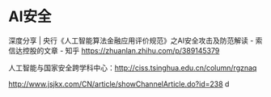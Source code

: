 # AI安全

深度分享 | 央行《人工智能算法金融应用评价规范》之AI安全攻击及防范解读 - 索信达控股的文章 - 知乎
https://zhuanlan.zhihu.com/p/389145379

人工智能与国家安全跨学科中心：http://ciss.tsinghua.edu.cn/column/rgznaq

http://www.jsjkx.com/CN/article/showChannelArticle.do?id=238
d
